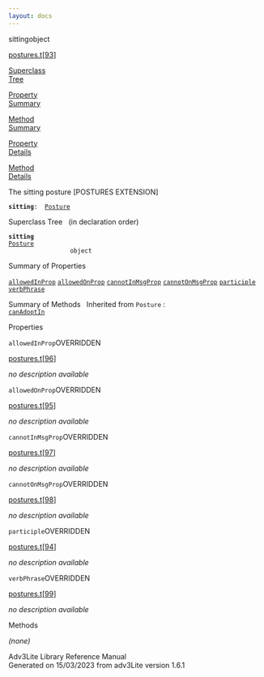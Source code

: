 ```yaml
---
layout: docs
---
```

<span class="title">sitting</span><span class="type">object</span>

[postures.t](../file/postures.t.html)\[[93](../source/postures.t.html#93)\]

[Superclass  
Tree](#_SuperClassTree_)

[Property  
Summary](#_PropSummary_)

[Method  
Summary](#_MethodSummary_)

[Property  
Details](#_Properties_)

[Method  
Details](#_Methods_)



The sitting posture \[POSTURES EXTENSION\]

**`sitting`**` :   `[`Posture`](../object/Posture.html)



<span id="_SuperClassTree_"></span>



<span class="hdln">Superclass Tree</span>   (in declaration order)



**`sitting`**  
[`Posture`](../object/Posture.html)  
`                 object`  
<span id="_PropSummary_"></span>



<span class="hdln">Summary of Properties</span>  



[`allowedInProp`](#allowedInProp) [`allowedOnProp`](#allowedOnProp) [`cannotInMsgProp`](#cannotInMsgProp) [`cannotOnMsgProp`](#cannotOnMsgProp) [`participle`](#participle) [`verbPhrase`](#verbPhrase)



<span id="_MethodSummary_"></span>



<span class="hdln">Summary of Methods</span>  
Inherited from `Posture` :  
[`canAdoptIn`](../object/Posture.html#canAdoptIn)

<span id="_Properties_"></span>



<span class="hdln">Properties</span>  



<span id="allowedInProp"></span>

`allowedInProp`<span class="rem">OVERRIDDEN</span>

[postures.t](../file/postures.t.html)\[[96](../source/postures.t.html#96)\]



*no description available*



<span id="allowedOnProp"></span>

`allowedOnProp`<span class="rem">OVERRIDDEN</span>

[postures.t](../file/postures.t.html)\[[95](../source/postures.t.html#95)\]



*no description available*



<span id="cannotInMsgProp"></span>

`cannotInMsgProp`<span class="rem">OVERRIDDEN</span>

[postures.t](../file/postures.t.html)\[[97](../source/postures.t.html#97)\]



*no description available*



<span id="cannotOnMsgProp"></span>

`cannotOnMsgProp`<span class="rem">OVERRIDDEN</span>

[postures.t](../file/postures.t.html)\[[98](../source/postures.t.html#98)\]



*no description available*



<span id="participle"></span>

`participle`<span class="rem">OVERRIDDEN</span>

[postures.t](../file/postures.t.html)\[[94](../source/postures.t.html#94)\]



*no description available*



<span id="verbPhrase"></span>

`verbPhrase`<span class="rem">OVERRIDDEN</span>

[postures.t](../file/postures.t.html)\[[99](../source/postures.t.html#99)\]



*no description available*



<span id="_Methods_"></span>



<span class="hdln">Methods</span>  



*(none)*



Adv3Lite Library Reference Manual  
Generated on 15/03/2023 from adv3Lite version 1.6.1


